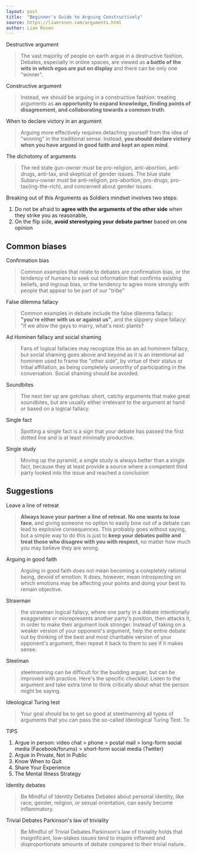 ```yaml
---
layout: post
title:  "Beginner's Guide to Arguing Constructively"
source: https://liamrosen.com/arguments.html
author: Liam Rosen
---
```


Destructive argument

> The vast majority of people on earth argue in a destructive fashion. Debates, especially in online spaces, are viewed as **a battle of the wits in which egos are put on display** and there can be only one "winner".

Constructive argument

> Instead, we should be arguing in a constructive fashion: treating arguments as **an opportunity to expand knowledge, finding points of disagreement, and collaborating towards a common truth**.

When to declare victory in an argument

> Arguing more effectively requires detaching yourself from the idea of "winning" in the traditional sense. Instead, **you should declare victory when you have argued in good faith and kept an open mind**.

The dichotomy of arguments

> The red state gun-owner must be pro-religion, anti-abortion, anti-drugs, anti-tax, and skeptical of gender issues. The blue state Subaru-owner must be anti-religion, pro-abortion, pro-drugs, pro-tax(ing-the-rich), and concerned about gender issues.

Breaking out of this Arguments as Soldiers mindset involves two steps:

1. Do not be afraid to **agree with the arguments of the other side** when they strike you as reasonable,
1. On the flip side, **avoid stereotyping your debate partner** based on one opinion

## Common biases

Confirmation bias

> Common examples that relate to debates are confirmation bias, or the tendency of humans to seek out information that confirms existing beliefs, and ingroup bias, or the tendency to agree more strongly with people that appear to be part of our "tribe"

False dilemma fallacy

> Common examples in debate include the false dilemma fallacy: **"you're either with us or against us"**, and the slippery slope fallacy: "if we allow the gays to marry, what's next: plants?

Ad Hominen fallacy and social shaming

> Fans of logical fallacies may recognize this as an ad hominem fallacy, but social shaming goes above and beyond as it is an intentional ad hominem used to frame the "other side", by virtue of their status or tribal affiliation, as being completely unworthy of participating in the conversation. Social shaming should be avoided.

Soundbites

> The next tier up are gotchas: short, catchy arguments that make great soundbites, but are usually either irrelevant to the argument at hand or based on a logical fallacy.

Single fact

> Spotting a single fact is a sign that your debate has passed the first dotted line and is at least minimally productive.

Single study

> Moving up the pyramid, a single study is always better than a single fact, because they at least provide a source where a competent third party looked into the issue and reached a conclusion

## Suggestions

Leave a line of retreat

> **Always leave your partner a line of retreat. No one wants to lose face**, and giving someone no option to easily bow out of a debate can lead to explosive consequences. This probably goes without saying, but a simple way to do this is just to **keep your debates polite and treat those who disagree with you with respect**, no matter how much you may believe they are wrong.

Arguing in good faith

> Arguing in good faith does not mean becoming a completely rational being, devoid of emotion. It does, however, mean introspecting on which emotions may be affecting your points and doing your best to remain objective.

Strawman

> the strawman logical fallacy, where one party in a debate intentionally exaggerates or misrepresents another party's position, then attacks it, in order to make their argument look stronger. Instead of taking on a weaker version of your opponent's argument, help the entire debate out by thinking of the best and most charitable version of your opponent's argument, then repeat it back to them to see if it makes sense.

Steelman

> steelmanning can be difficult for the budding arguer, but can be improved with practice. Here's the specific checklist: Listen to the argument and take extra time to think critically about what the person might be saying.

Ideological Turing test

> Your goal should be to get so good at steelmanning all types of arguments that you can pass the so-called Ideological Turing Test. To

TIPS

1. Argue in person: video chat > phone > postal mail > long-form social media (Facebook/forums) > short-form social media (Twitter)
1. Argue in Private, Not in Public
1. Know When to Quit
1. Share Your Experience
1. The Mental Illness Strategy

Identity debates

> Be Mindful of Identity Debates Debates about personal identity, like race, gender, religion, or sexual orientation, can easily become inflammatory.

Trivial Debates Parkinson's law of triviality

> Be Mindful of Trivial Debates Parkinson's law of triviality holds that insignificant, low-stakes issues tend to inspire inflamed and disproportionate amounts of debate compared to their trivial nature.
